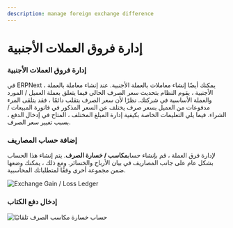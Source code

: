 ```yaml
---
description: manage foreign exchange difference
---
```


# إدارة فروق العملات الأجنبية

### إدارة فروق العملات الأجنبية

في ERPNext ، يمكنك أيضًا إنشاء معاملات بالعملة الأجنبية. عند إنشاء معاملة بالعملة الأجنبية ، يقوم النظام بتحديث سعر الصرف الحالي فيما يتعلق بعملة العميل / المورد والعملة الأساسية في شركتك. نظرًا لأن سعر الصرف يتقلب دائمًا ، فقد يتلقى المرء مدفوعات من العميل بسعر صرف يختلف عن السعر المذكور في فاتورة المبيعات / الشراء. فيما يلي التعليمات الخاصة بكيفية إدارة المبلغ المختلف ، المتاح في إدخال الدفع ، بسبب تغيير سعر الصرف.

### إضافة حساب المصاريف

لإدارة فرق العملة ، قم بإنشاء حساب**مكاسب / خسارة الصرف**. يتم إنشاء هذا الحساب بشكل عام على جانب المصاريف في بيان الأرباح والخسائر. ومع ذلك ، يمكنك وضعها ضمن مجموعة أخرى وفقًا لمتطلباتك المحاسبية.

![Exchange Gain / Loss Ledger](https://docs.erpnext.com/files/exchange-gain-loss-ledger.png)

### إدخال دفع الكتاب

![حساب خسارة مكاسب الصرف تلقائيًا](https://docs.erpnext.com/files/exchange-gain-loss-auto-calculation.gif)

